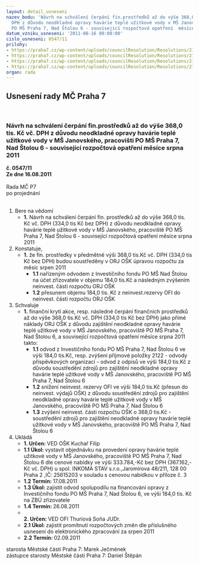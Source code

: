 ```yaml
---
layout: detail_usneseni
nazev_bodu: 'Návrh na schválení čerpání fin.prostředků až do výše 368,0 tis.  Kč vč.
  DPH z důvodu neodkladné opravy havárie teplé užitkové vody v MŠ Janovského, pracovišti
  PO MŠ Praha 7, Nad Štolou 6 - související rozpočtová opatření  měsíce srpna 2011 '
datum_vzniku_usneseni: '2011-08-16 00:00:00'
cislo_usneseni: 0547/11
prilohy:
- https://praha7.cz/wp-content/uploads/councilResolution/Resolutions/21478/38-11-%c5%be%c3%a1dost_%c5%99editelky_m%c5%a1.doc
- https://praha7.cz/wp-content/uploads/councilResolution/Resolutions/21478/38-11-z%c3%a1pis_z_kontroly_hs_hl.m.praha.doc
- https://praha7.cz/wp-content/uploads/councilResolution/Resolutions/21478/38-11-cenov%c3%a1_nab%c3%addka_na_opravu.doc
- https://praha7.cz/wp-content/uploads/councilResolution/Resolutions/21478/38-11-fotografick%c3%a1_dokumentace.doc
organ: rada
---
```

<div id="ucUsn_pList" class="usn">
	<span><h2>Usnesení rady MČ Praha 7 </h2>
<br></span><div class="standBody">
<span><h3>Návrh na schválení čerpání fin.prostředků až do výše 368,0 tis.  Kč vč. DPH z důvodu neodkladné opravy havárie teplé užitkové vody v MŠ Janovského, pracovišti PO MŠ Praha 7, Nad Štolou 6 - související rozpočtová opatření  měsíce srpna 2011 </h3></span><div class="center">
		<strong>č. 0547/11</strong><br>
	</div>
<div class="center">
		<strong>Ze dne 16.08.2011</strong><br><br>
	</div>Rada MČ P7<br> po projednání<br><br><ol>
<li>Bere na vědomí<ul><li>
<strong>1.</strong> Návrh na schválení čerpání fin. prostředků až do výše 368,0 tis.  Kč vč. DPH (334,0 tis Kč bez DPH) z důvodu neodkladné opravy havárie teplé užitkové vody v MŠ Janovského, pracoviště  PO MŠ Praha 7, Nad Štolou 6 - související rozpočtová opatření  měsíce srpna 2011 </li></ul>
</li>
<li>Konstatuje,<ul><li>
<strong>1.</strong> že fin. prostředky v předmětné výši 368,0 tis.Kč vč. DPH (334,0 tis Kč bez DPH) budou soustředěny v ORJ OŠK úpravou rozpočtu za měsíc srpen 2011  <ul>
<li>
<strong>1.1</strong> nařízeným odvodem z Investičního fondu PO MŠ Nad Štolou na účet zřizovatele v objemu 184,0 tis.Kč a následným zvýšením neinvest. části rozpočtu ORJ OŠK</li>
<li>
<strong>1.2</strong> přesunem objemu 184,0 tis. Kč z neinvest.rezervy OFI do neinvest. části rozpočtu ORJ OŠK</li>
</ul>
</li></ul>
</li>
<li>Schvaluje<ul><li>
<strong>1.</strong> finanční krytí akce, resp. následné čerpání finančních prostředků až do výše 368,0 tis.Kč vč. DPH (334,0 tis Kč bez DPH) jako přímé náklady ORJ OŠK z důvodu zajištění neodkladné opravy havárie teplé užitkové vody v MŠ Janovského, pracoviště PO MŠ Praha 7, Nad Štolou 6, a související rozpočtová opatření měsíce srpna 2011 takto:<ul>
<li>
<strong>1.1</strong> odvod z Investičního fondu PO MŠ Praha 7, Nad Štolou 6 ve výši 184,0 tis.Kč, resp. zvýšení příjmové položky 2122 - odvody příspěvkových organizací - odvod z odpisů ve výši 184,0 tis.Kč z důvodu soustředění  zdrojů pro zajištění neodkladné opravy havárie teplé užitkové vody v MŠ Janovského, pracoviště PO MŠ Praha 7, Nad Štolou 6 </li>
<li>
<strong>1.2</strong> snížení neinvest. rezervy OFI ve výši 184,0 tis.Kč (přesun do neinvest. výdajů OŠK) z důvodu soustředění zdrojů pro zajištění neodkladné opravy havárie teplé užitkové vody v MŠ Janovského, pracoviště PO MŠ Praha 7, Nad Štolou 6</li>
<li>
<strong>1.3</strong> zvýšení neinvest. části rozpočtu OŠK o 368,0 tis.Kč - soustředění zdrojů pro zajištění neodkladné opravy havárie teplé užitkové vody v MŠ Janovského, pracoviště PO MŠ Praha 7, Nad Štolou 6</li>
</ul>
</li></ul>
</li>
<li>Ukládá<ul>
<li>
<strong>1. Určen: </strong>VED OŠK Kuchař Filip</li>
<li>
<strong>1.1 Úkol: </strong>vystavit objednávku na provedení opravy havárie teplé užitkové vody v MŠ Janovského, pracoviště PO MŠ Praha 7, Nad Štolou 6 dle cenové nabídky  ve výši 333.784,-Kč bez DPH (367.162,-Kč vč. DPH) u spol. INKOMA STAV s.r.o.,Jaromírova 48/211, 128 00 Praha 2 ,IČ: 25615203 v souladu s cenovou nabídkou v příloze č. 3</li>
<li>
<strong>1.2 Termín: </strong>17.08.2011</li>
<li>
<strong>1.3 Úkol: </strong>zajistit odvod spolupodílu na financování opravy z Investičního fondu PO MŠ Praha 7, Nad Štolou 6, ve výši 184,0 tis. Kč na ZBÚ zřizovatele </li>
<li>
<strong>1.4 Termín: </strong>26.08.2011</li>
<li>
<strong><br>2. Určen: </strong>VED OFI Thuriová Soňa JUDr.</li>
<li>
<strong>2.1 Úkol: </strong>zajistit promítnutí rozpočtových změn dle příslušného usnesení do elektronického zpracování za srpen 2011</li>
<li>
<strong>2.2 Termín: </strong>02.09.2011</li>
</ul>
</li>
</ol>starosta Městské části Praha 7: Marek Ječmének<br>zástupce starosty Městské části Praha 7: Daniel Štěpán 
</div>
</div>